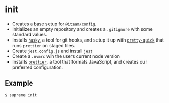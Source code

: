 # init

- Creates a base setup for [`@iteam/config`](https://github.com/Iteam1337/config).
- Initializes an empty repository and creates a `.gitignore` with some standard
  values.
- Installs [`husky`](https://github.com/typicode/husky), a tool for git hooks, and setup
  it up with [`pretty-quick`](https://github.com/azz/pretty-quick) that runs
  `prettier` on staged files.
- Create `jest.config.js` and install [`jest`](https://jestjs.io/)
- Create a `.nvmrc` wih the users current node version
- Installs [`prettier`](https://prettier.io/), a tool that formats JavaScript, and
  creates our preferred configuration.

## Example

```sh
$ supreme init
```
